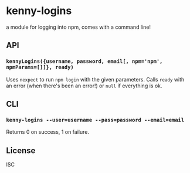 # kenny-logins

a module for logging into npm, comes with a command line!

## API

### `kennyLogins({username, password, email[, npm='npm', npmParams=[]]}, ready)`

Uses `nexpect` to run `npm login` with the given parameters. Calls `ready` with
an error (when there's been an error!) or `null` if everything is ok.

## CLI

### `kenny-logins --user=username --pass=password --email=email`

Returns 0 on success, 1 on failure.

## License

ISC
